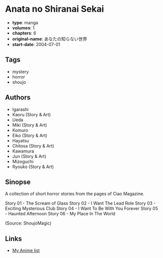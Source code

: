 # Anata no Shiranai Sekai

-   **type**: manga
-   **volumes**: 1
-   **chapters**: 6
-   **original-name**: あなたの知らない世界
-   **start-date**: 2004-07-01

## Tags

-   mystery
-   horror
-   shoujo

## Authors

-   Igarashi
-   Kaoru (Story & Art)
-   Ueda
-   Miki (Story & Art)
-   Komuro
-   Eiko (Story & Art)
-   Hayatsu
-   Chitosa (Story & Art)
-   Kawamura
-   Jun (Story & Art)
-   Mizoguchi
-   Ryouko (Story & Art)

## Sinopse

A collection of short horror stories from the pages of Ciao Magazine.

Story 01 - The Scream of Glass
Story 02 - I Want The Lead Role
Story 03 - Exciting Mysterious Club
Story 04 - I Want To Be With You Forever
Story 05 - Haunted Afternoon
Story 06 - My Place In The World

(Source: ShoujoMagic)

## Links

-   [My Anime list](https://myanimelist.net/manga/2032/Anata_no_Shiranai_Sekai)
